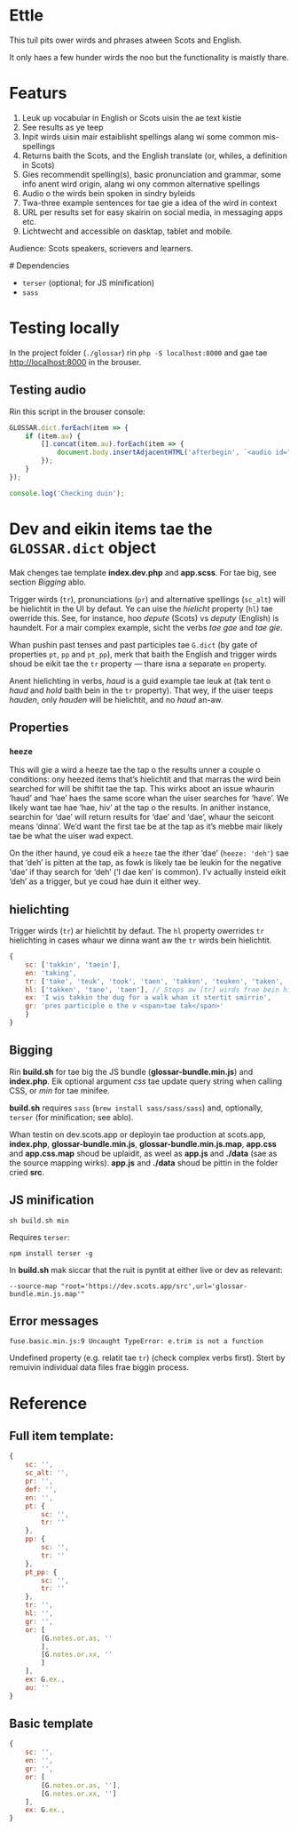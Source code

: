 # Ettle

This tuil pits ower wirds and phrases atween Scots and English.

It only haes a few hunder wirds the noo but the functionality is maistly thare.

# Featurs

1. Leuk up vocabular in English or Scots uisin the ae text kistie
2. See results as ye teep
3. Inpit wirds uisin mair estaiblisht spellings alang wi some common mis-spellings
4. Returns baith the Scots, and the English translate (or, whiles, a definition in Scots)
5. Gies recommendit spelling(s), basic pronunciation and grammar, some info anent wird origin, alang wi ony common alternative spellings
6. Audio o the wirds bein spoken in sindry byleids
7. Twa-three example sentences for tae gie a idea of the wird in context
8. URL per results set for easy skairin on social media, in messaging apps etc.
9. Lichtwecht and accessible on dasktap, tablet and mobile.

Audience: Scots speakers, scrievers and learners.

# Dependencies

* `terser` (optional; for JS minification)
* `sass`

# Testing locally

In the project folder (`./glossar`) rin `php -S localhost:8000` and gae tae [http://localhost:8000](http://localhost:8000) in the brouser.

## Testing audio

Rin this script in the brouser console:

```javascript
GLOSSAR.dict.forEach(item => {
    if (item.au) {
        [].concat(item.au).forEach(item => {
            document.body.insertAdjacentHTML('afterbegin', `<audio id="${item}" class="audio d-none" src="/audio/${item.charAt(0)}/${item}.mp3" preload="auto"></audio>`);
        });
    }
});

console.log('Checking duin');
```

# Dev and eikin items tae the `GLOSSAR.dict` object

Mak chenges tae template **index.dev.php** and **app.scss**. For tae big, see section *Bigging* ablo.

Trigger wirds (`tr`), pronunciations (`pr`) and alternative spellings (`sc_alt`) will be hielichtit in the UI by defaut. Ye can uise the *hielicht* property (`hl`) tae owerride this. See, for instance, hoo *depute* (Scots) vs *deputy* (English) is haundelt. For a mair complex example, sicht the verbs *tae gae* and *tae gie*.

Whan pushin past tenses and past participles tae `G.dict` (by gate of properties `pt`, `pp` and `pt_pp`), merk that baith the English and trigger wirds shoud be eikit tae the `tr` property — thare isna a separate `en` property.

Anent hielichting in verbs, *haud* is a guid example tae leuk at (tak tent o *haud* and *hold* baith bein in the `tr` property). That wey, if the uiser teeps *hauden*, only *hauden* will be hielichtit, and no *haud* an-aw.

## Properties

### `heeze`

This will gie a wird a heeze tae the tap o the results unner a couple o conditions: ony heezed items that’s hielichtit and that marras the wird bein searched for will be shiftit tae the tap. This wirks aboot an issue whaurin ‘haud’ and ‘hae’ haes the same score whan the uiser searches for ‘have’. We likely want tae hae ‘hae, hiv’ at the tap o the results. In anither instance, searchin for ‘dae’ will return results for ‘dae’ and ‘dae’, whaur the seicont means ‘dinna’. We’d want the first tae be at the tap as it’s mebbe mair likely tae be what the uiser wad expect.

On the ither haund, ye coud eik a `heeze` tae the ither ‘dae’ (`heeze: 'deh'`) sae that ‘deh’ is pitten at the tap, as fowk is likely tae be leukin for the negative 'dae' if thay search for ‘deh’ (‘I dae ken’ is common). I’v actually insteid eikit ‘deh’ as a trigger, but ye coud hae duin it either wey.

## hielichting

Trigger wirds (`tr`) ar hielichtit by defaut. The `hl` property owerrides `tr` hielichting in cases whaur we dinna want aw the `tr` wirds bein hielichtit.

```javascript
{
    sc: ['takkin', 'taein'],
    en: 'taking',
    tr: ['take', 'teuk', 'took', 'taen', 'takken', 'teuken', 'taken', 'tane', 'tooken', 'tookin'],
    hl: ['takken', 'tane', 'taen'], // Stops aw [tr] wirds frae bein hielichtit; wirds in [sc], [en] and [pr] will be hielichtit by defaut, sae need tae pit thaim here an aw. Allocate a tuim array if ye’r wantin nane o the 'tr' items tae cause hielichting
    ex: 'I wis takkin the dug for a walk whan it stertit smirrin',
    gr: 'pres participle o the v <span>tae tak</span>'
    }
}
```

## Bigging

Rin **build.sh** for tae big the JS bundle (**glossar-bundle.min.js**) and **index.php**. Eik optional argument *css* tae update query string when calling CSS, or *min* for tae minifee.

**build.sh** requires `sass` (`brew install sass/sass/sass`) and, optionally, `terser` (for minification; see ablo).

Whan testin on dev.scots.app or deployin tae production at scots.app, **index.php**, **glossar-bundle.min.js**, **glossar-bundle.min.js.map**, **app.css** and **app.css.map** shoud be uplaidit, as weel as **app.js** and **./data** (sae as the source mapping wirks). **app.js** and **./data** shoud be pittin in the folder cried **src**.

## JS minification

`sh build.sh min`

Requires `terser`:

`npm install terser -g`

In **build.sh** mak siccar that the ruit is pyntit at either live or dev as relevant:

`--source-map "root='https://dev.scots.app/src',url='glossar-bundle.min.js.map'"`

## Error messages

`fuse.basic.min.js:9 Uncaught TypeError: e.trim is not a function`

Undefined property (e.g. relatit tae `tr`) (check complex verbs first). Stert by remuivin individual data files frae biggin process.

# Reference

## Full item template:

```javascript
{
    sc: '',
    sc_alt: '',
    pr: '',
    def: '',
    en: '',
    pt: {
        sc: '',
        tr: ''
    },
    pp: {
        sc: '',
        tr: ''
    },
    pt_pp: {
        sc: '',
        tr: ''
    },
    tr: '',
    hl: '',
    gr: '',
    or: [
        [G.notes.or.as, ''
        ],
        [G.notes.or.xx, ''
        ]
    ],
    ex: G.ex.,
    au: ''
}
```

## Basic template

```javascript
{
    sc: '',
    en: '',
    gr: '',
    or: [
        [G.notes.or.as, ''],
        [G.notes.or.xx, '']
    ],
    ex: G.ex.,
}
```
